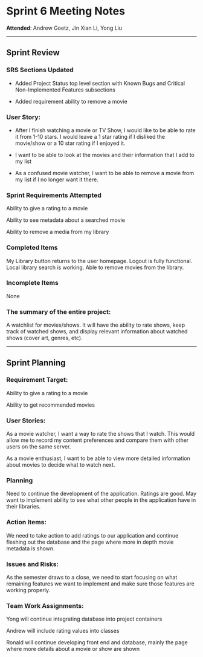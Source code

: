 # Sprint 6 Meeting Notes

**Attended**: Andrew Goetz, Jin Xian Li, Yong Liu

***

## Sprint Review

### SRS Sections Updated

- Added Project Status top level section with Known Bugs and Critical Non-Implemented Features subsections

- Added requirement ability to remove a movie

###  User Story:
 
- After I finish watching a movie or TV Show, I would like to be able to rate it from 1-10 stars. I would leave a 1 star rating if I disliked the movie/show or a 10 star rating if I enjoyed it.
 
- I want to be able to look at the movies and their information that I add to my list
 
- As a confused movie watcher, I want to be able to remove a movie from my list if I no longer want it there.

### Sprint Requirements Attempted

Ability to give a rating to a movie
 
Ability to see metadata about a searched movie
 
Ability to remove a media from my library

### Completed Items

My Library button returns to the user homepage. Logout is fully functional. Local library search is working. Able to remove movies from the library.

### Incomplete Items

None

### The summary of the entire project:

A watchlist for movies/shows. It will have the ability to rate shows, keep track of watched shows, and display relevant information about watched shows (cover art, genres, etc).

***

## Sprint Planning

### Requirement Target:

Ability to give a rating to a movie
 
Ability to get recommended movies

### User Stories:

As a movie watcher, I want a way to rate the shows that I watch. This would allow me to record my content preferences and compare them with other users on the same server.
 
As a movie enthusiast, I want to be able to view more detailed information about movies to decide what to watch next.
 
### Planning

Need to continue the development of the application. Ratings are good. May want to implement ability to see what other people in the application have in their libraries.

### Action Items:

We need to take action to add ratings to our application and continue fleshing out the database and the page where more in depth movie metadata is shown.

### Issues and Risks:

As the semester draws to a close, we need to start focusing on what remaining features we want to implement and make sure those features are working properly.

### Team Work Assignments:

Yong will continue integrating database into project containers

Andrew will include rating values into classes

Ronald will continue developing front end and database, mainly the page where more details about a movie or show are shown

